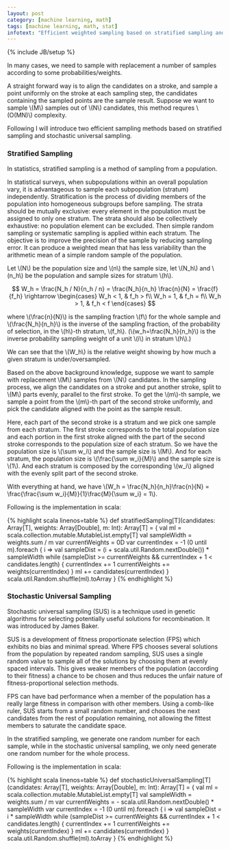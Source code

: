 ```yaml
---
layout: post
category: [machine learning, math]
tags: [machine learning, math, stat]
infotext: "Efficient weighted sampling based on stratified sampling and stochastic universal sampling."
---
```

{% include JB/setup %}

<script type="text/javascript" src="http://cdn.mathjax.org/mathjax/latest/MathJax.js?config=TeX-AMS-MML_HTMLorMML"></script>

In many cases, we need to sample with replacement a number of samples 
according to some probabilities/weights.

A straight forward way is to align the candidates on a stroke, and sample 
a point uniformly on the stroke at each sampling step, the candidates containing 
the sampled points are the sample result. Suppose we want to sample \\(M\\) samples 
out of \\(N\\) candidates, this method requres \\(O(MN)\\) complexity.

Following I will introduce two efficient sampling methods based on 
stratified sampling and stochastic universal sampling.

### Stratified Sampling

In statistics, stratified sampling is a method of sampling from a population.

In statistical surveys, when subpopulations within an overall population vary, 
it is advantageous to sample each subpopulation (stratum) independently. 
Stratification is the process of dividing members of the population into 
homogeneous subgroups before sampling. The strata should be mutually exclusive: 
every element in the population must be assigned to only one stratum. 
The strata should also be collectively exhaustive: no population element can be excluded. 
Then simple random sampling or systematic sampling is applied within each stratum. 
The objective is to improve the precision of the sample by reducing sampling error. 
It can produce a weighted mean that has less variability than the arithmetic mean 
of a simple random sample of the population.

Let \\(N\\) be the population size and \\(n\\) the sample size, let \\(N_h\\) and 
\\(n_h\\) be the population and sample sizes for stratum \\(h\\).

$$
W_h = \frac{N_h / N}{n_h / n} = \frac{N_h}{n_h} \frac{n}{N} = \frac{f}{f_h} \rightarrow 
\begin{cases}
W_h < 1, & f_h > f\\
W_h = 1, & f_h = f\\
W_h > 1, & f_h < f
\end{cases}
$$

where \\(\frac{n}{N}\\) is the sampling fraction \\(f\\) for the 
whole sample and \\(\frac{N_h}{n_h}\\) is the inverse of the 
sampling fraction, of the probability of selection, in the 
\\(h\\)-th stratum, \\(f_h\\). (\\(w_h=\frac{N_h}{n_h}\\) is the 
inverse probability sampling weight of a unit \\(i\\) in stratum \\(h\\).)

We can see that the \\(W_h\\) is the relative weight showing by how much 
a given stratum is under/oversampled.

Based on the above background knowledge, suppose we want to sample 
with replacement \\(M\\) samples from \\(N\\) candidates. In the 
sampling process, we align the candidates on a stroke and put another 
stroke, split to \\(M\\) parts evenly, parallel to the first stroke. To 
get the \\(m\\)-th sample, we sample a point from the \\(m\\)-th part 
of the second stroke uniformly, and pick the candidate aligned with 
the point as the sample result.

Here, each part of the second stroke is a stratum and we pick one sample 
from each stratum. The first stroke corresponds to the total population 
size and each portion in the first stroke aligned with the part of the 
second stroke corresponds to the population size of each stratum. So we 
have the population size is \\(\sum w_i\\) and the sample size is \\(M\\). 
And for each stratum, the population size is \\(\frac{\sum w_i}{M}\\) and 
the sample size is \\(1\\). And each stratum is composed by the corresponding 
\\(w_i\\) aligned with the evenly split part of the second stroke.

With everything at hand, we have 
\\(W_h = \frac{N_h}{n_h}\frac{n}{N} = \frac{\frac{\sum w_i}{M}}{1}\frac{M}{\sum w_i} = 1\\).

Following is the implementation in scala:

{% highlight scala linenos=table %}
def stratifiedSampling[T](candidates: Array[T], weights: Array[Double], m: Int): Array[T] = {
  val ml = scala.collection.mutable.MutableList.empty[T]
  val sampleWidth = weights.sum / m
  var currentWeights = 0D
  var currentIndex = -1
  (0 until m).foreach { i =>
    val sampleDist = (i + scala.util.Random.nextDouble()) * sampleWidth
    while (sampleDist >= currentWeights && currentIndex + 1 < candidates.length) {
      currentIndex += 1
      currentWeights += weights(currentIndex)
    }
    ml += candidates(currentIndex)
  }
  scala.util.Random.shuffle(ml).toArray
}
{% endhighlight %}

### Stochastic Universal Sampling

Stochastic universal sampling (SUS) is a technique used in 
genetic algorithms for selecting potentially useful solutions 
for recombination. It was introduced by James Baker.

SUS is a development of fitness proportionate selection (FPS) 
which exhibits no bias and minimal spread. Where FPS chooses several 
solutions from the population by repeated random sampling, SUS uses 
a single random value to sample all of the solutions by choosing them at 
evenly spaced intervals. This gives weaker members of the population 
(according to their fitness) a chance to be chosen and thus reduces 
the unfair nature of fitness-proportional selection methods.

FPS can have bad performance when a member of the population has a really 
large fitness in comparison with other members. Using a comb-like ruler, 
SUS starts from a small random number, and chooses the next candidates 
from the rest of population remaining, not allowing the fittest members 
to saturate the candidate space.

In the stratified sampling, we generate one random number for each sample, 
while in the stochastic universal sampling, we only need generate one 
random number for the whole process.

Following is the implementation in scala:

{% highlight scala linenos=table %}
def stochasticUniversalSampling[T](candidates: Array[T], weights: Array[Double], m: Int): Array[T] = {
  val ml = scala.collection.mutable.MutableList.empty[T]
  val sampleWidth = weights.sum / m
  var currentWeights = - scala.util.Random.nextDouble() * sampleWidth
  var currentIndex = -1
  (0 until m).foreach { i =>
    val sampleDist = i * sampleWidth
    while (sampleDist >= currentWeights && currentIndex + 1 < candidates.length) {
      currentIndex += 1
      currentWeights += weights(currentIndex)
    }
    ml += candidates(currentIndex)
  }
  scala.util.Random.shuffle(ml).toArray
}
{% endhighlight %}
